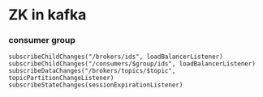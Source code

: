 # ZK in kafka

### consumer group

    subscribeChildChanges("/brokers/ids", loadBalancerListener)
    subscribeChildChanges("/consumers/$group/ids", loadBalancerListener)
    subscribeDataChanges("/brokers/topics/$topic", topicPartitionChangeListener)
    subscribeStateChanges(sessionExpirationListener)

